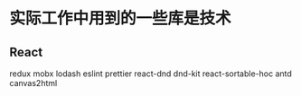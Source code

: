 # 实际工作中用到的一些库是技术

## React

redux
mobx
lodash
eslint
prettier
react-dnd
dnd-kit
react-sortable-hoc
antd
canvas2html